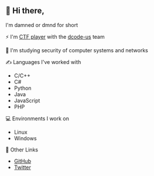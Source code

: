 ## 👋 Hi there,

I'm damned or dmnd for short

⚡ I'm [CTF player][ctf-profile-link] with the [dcode-us][ctf-team-link] team

🌱 I'm studying security of computer systems and networks

✍ Languages I've worked with

- C/C++
- C#
- Python
- Java
- JavaScript
- PHP

💻 Environments I work on

- Linux
- Windows

🔗 Other Links

- [GitHub][github-profile-link]
- [Twitter][twitter-profile-link]

[ctf-profile-link]: https://ctftime.org/user/95139
[ctf-team-link]: https://ctftime.org/team/138692
[github-profile-link]: https://github.com/damned-me
[twitter-profile-link]: https://twitter.com/damned_me_

<!--
**damned-me/damned-me** is a ✨ _special_ ✨ repository because its `README.md` (this file) appears on your GitHub profile.

Here are some ideas to get you started:

- 🔭 I’m currently working on ...
- 🌱 I’m currently learning ...
- 👯 I’m looking to collaborate on ...
- 🤔 I’m looking for help with ...
- 💬 Ask me about ...
- 📫 How to reach me: ...
- 😄 Pronouns: ...
- ⚡ Fun fact: ...
-->
